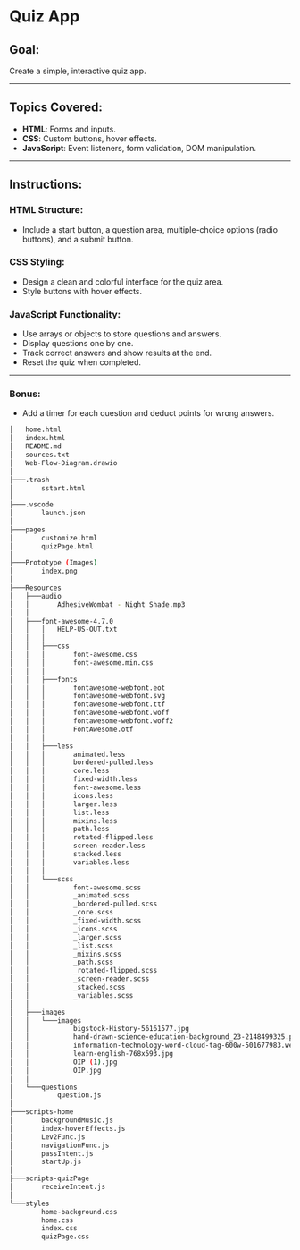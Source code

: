# Quiz App

## **Goal:**  
Create a simple, interactive quiz app.

---

## **Topics Covered:**  
- **HTML**: Forms and inputs.  
- **CSS**: Custom buttons, hover effects.  
- **JavaScript**: Event listeners, form validation, DOM manipulation.  

---

## **Instructions:**  

### **HTML Structure:**  
- Include a start button, a question area, multiple-choice options (radio buttons), and a submit button.  

### **CSS Styling:**  
- Design a clean and colorful interface for the quiz area.  
- Style buttons with hover effects.  

### **JavaScript Functionality:**  
- Use arrays or objects to store questions and answers.  
- Display questions one by one.  
- Track correct answers and show results at the end.  
- Reset the quiz when completed.  

---

### **Bonus:**  
- Add a timer for each question and deduct points for wrong answers.



```bash
│   home.html
│   index.html
│   README.md
│   sources.txt
│   Web-Flow-Diagram.drawio
│
├───.trash
│       sstart.html
│
├───.vscode
│       launch.json
│
├───pages
│       customize.html
│       quizPage.html
│
├───Prototype (Images)
│       index.png
│
├───Resources
│   ├───audio
│   │       AdhesiveWombat - Night Shade.mp3
│   │
│   ├───font-awesome-4.7.0
│   │   │   HELP-US-OUT.txt
│   │   │
│   │   ├───css
│   │   │       font-awesome.css
│   │   │       font-awesome.min.css
│   │   │
│   │   ├───fonts
│   │   │       fontawesome-webfont.eot
│   │   │       fontawesome-webfont.svg
│   │   │       fontawesome-webfont.ttf
│   │   │       fontawesome-webfont.woff
│   │   │       fontawesome-webfont.woff2
│   │   │       FontAwesome.otf
│   │   │
│   │   ├───less
│   │   │       animated.less
│   │   │       bordered-pulled.less
│   │   │       core.less
│   │   │       fixed-width.less
│   │   │       font-awesome.less
│   │   │       icons.less
│   │   │       larger.less
│   │   │       list.less
│   │   │       mixins.less
│   │   │       path.less
│   │   │       rotated-flipped.less
│   │   │       screen-reader.less
│   │   │       stacked.less
│   │   │       variables.less
│   │   │
│   │   └───scss
│   │           font-awesome.scss
│   │           _animated.scss
│   │           _bordered-pulled.scss
│   │           _core.scss
│   │           _fixed-width.scss
│   │           _icons.scss
│   │           _larger.scss
│   │           _list.scss
│   │           _mixins.scss
│   │           _path.scss
│   │           _rotated-flipped.scss
│   │           _screen-reader.scss
│   │           _stacked.scss
│   │           _variables.scss
│   │
│   ├───images
│   │   └───images
│   │           bigstock-History-56161577.jpg
│   │           hand-drawn-science-education-background_23-2148499325.png
│   │           information-technology-word-cloud-tag-600w-501677983.webp
│   │           learn-english-768x593.jpg
│   │           OIP (1).jpg
│   │           OIP.jpg
│   │
│   └───questions
│           question.js
│
├───scripts-home
│       backgroundMusic.js
│       index-hoverEffects.js
│       Lev2Func.js
│       navigationFunc.js
│       passIntent.js
│       startUp.js
│
├───scripts-quizPage
│       receiveIntent.js
│
└───styles
        home-background.css
        home.css
        index.css
        quizPage.css

